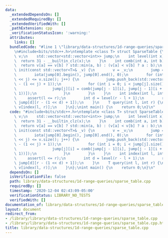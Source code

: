 ```yaml
---
data:
  _extendedDependsOn: []
  _extendedRequiredBy: []
  _extendedVerifiedWith: []
  _pathExtension: cpp
  _verificationStatusIcon: ':warning:'
  attributes:
    links: []
  bundledCode: "#line 1 \"library/data-structures/1d-range-queries/sparse_table.cpp\"\
    \n#include<bits/stdc++.h>\ntemplate <class T> struct SparseTable {\n    std::vector<T>\
    \ v;\n    std::vector<std::vector<int>> jump;\n    int level(int x) {\n      \
    \  return 31 - __builtin_clz(x);\n    }\n    int comb(int a, int b) {\n      \
    \  return v[a] == v[b] ? std::min(a, b) : (v[a] < v[b] ? a : b);\n    }\n    void\
    \ init(const std::vector<T>& _v) {\n        v = _v;\n        jump = {std::vector<int>(v.size())};\n\
    \        iota(jump[0].begin(), jump[0].end(), 0);\n        for (int j = 1; (1\
    \ << j) <= v.size(); j++) {\n            jump.push_back(std::vector<int>(v.size()\
    \ - (1 << j) + 1));\n            for (int i = 0; i < jump[j].size(); i++) {\n\
    \                jump[j][i] = comb(jump[j - 1][i], jump[j - 1][i + (1 << (j -\
    \ 1))]);\n            }\n        }\n    }\n    int index(int l, int r) {\n   \
    \     assert(l <= r);\n        int d = level(r - l + 1);\n        return comb(jump[d][l],\
    \ jump[d][r - (1 << d) + 1]);\n    }\n    T query(int l, int r) {\n        return\
    \ v[index(l, r)];\n    }\n};\nint main() {\n    return 0;\n}\n"
  code: "#include<bits/stdc++.h>\ntemplate <class T> struct SparseTable {\n    std::vector<T>\
    \ v;\n    std::vector<std::vector<int>> jump;\n    int level(int x) {\n      \
    \  return 31 - __builtin_clz(x);\n    }\n    int comb(int a, int b) {\n      \
    \  return v[a] == v[b] ? std::min(a, b) : (v[a] < v[b] ? a : b);\n    }\n    void\
    \ init(const std::vector<T>& _v) {\n        v = _v;\n        jump = {std::vector<int>(v.size())};\n\
    \        iota(jump[0].begin(), jump[0].end(), 0);\n        for (int j = 1; (1\
    \ << j) <= v.size(); j++) {\n            jump.push_back(std::vector<int>(v.size()\
    \ - (1 << j) + 1));\n            for (int i = 0; i < jump[j].size(); i++) {\n\
    \                jump[j][i] = comb(jump[j - 1][i], jump[j - 1][i + (1 << (j -\
    \ 1))]);\n            }\n        }\n    }\n    int index(int l, int r) {\n   \
    \     assert(l <= r);\n        int d = level(r - l + 1);\n        return comb(jump[d][l],\
    \ jump[d][r - (1 << d) + 1]);\n    }\n    T query(int l, int r) {\n        return\
    \ v[index(l, r)];\n    }\n};\nint main() {\n    return 0;\n}\n"
  dependsOn: []
  isVerificationFile: false
  path: library/data-structures/1d-range-queries/sparse_table.cpp
  requiredBy: []
  timestamp: '2020-12-04 02:43:09-05:00'
  verificationStatus: LIBRARY_NO_TESTS
  verifiedWith: []
documentation_of: library/data-structures/1d-range-queries/sparse_table.cpp
layout: document
redirect_from:
- /library/library/data-structures/1d-range-queries/sparse_table.cpp
- /library/library/data-structures/1d-range-queries/sparse_table.cpp.html
title: library/data-structures/1d-range-queries/sparse_table.cpp
---
```

